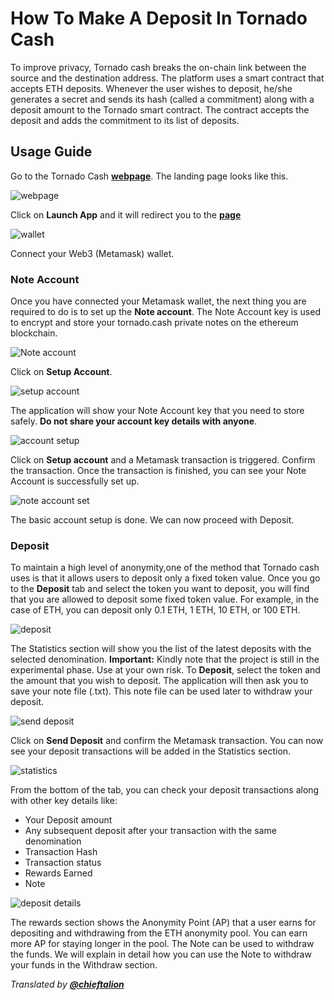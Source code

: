 # How To Make A Deposit In Tornado Cash
To improve privacy, Tornado cash breaks the on-chain link between the source and the destination address. The platform uses a smart contract that accepts ETH deposits. Whenever the user wishes to deposit, he/she generates a secret and sends its hash (called a commitment) along with a deposit amount to the Tornado smart contract. The contract accepts the deposit and adds the commitment to its list of deposits. 

## Usage Guide
Go to the Tornado Cash **[webpage](https://tornado.cash/)**.
The landing page looks like this.

![webpage](https://siasky.net/DADgpg5vPOF5JPwOxlFwYXPzT8vRFlR9leCDWqMBIWR9yg)

Click on **Launch App** and it will redirect you to the **[page](https://app.tornado.cash/account)**

 ![wallet](https://siasky.net/KABpV33X84PCitszZpwa4thYvYOxPHw29Qlx0UqKxf4ioQ)
 
Connect your Web3 (Metamask) wallet.
### Note Account
Once you have connected your Metamask wallet, the next thing you are required to do is to set up the **Note account**.
The Note Account key is used to encrypt and store your tornado.cash private notes on the ethereum blockchain.

 ![Note account](https://siasky.net/NAD6aVPWNrE4n1cUknhwZinCGWdCf8WlzBe2H_82i9G9CQ)
 
Click on **Setup Account**.

 ![setup account](https://siasky.net/BABEIuEBVLR7kgiE6pOxVCKjIDgjdqK9mystttsRVzprhA)
 
The application will show your Note Account key that you need to store safely. **Do not share your account key details with anyone**. 

![account setup](https://siasky.net/bAAPlh2vU89f5mFkssIFGLhXZJTPHivQDlrrWm0m-yn5ZQ)

Click on **Setup account** and a Metamask transaction is triggered. Confirm the transaction. 
Once the transaction is finished, you can see your Note Account is successfully set up. 

 ![note account set](https://siasky.net/HAA4u3D5HkdPlE1de6e2n0NbKg4ANoW_qL5WBY0yGlE6gg)
 
The basic account setup is done. We can now proceed with Deposit.
### Deposit
To maintain a high level of anonymity,one of the method that Tornado cash uses is that it allows users to deposit only a fixed token value. 
Once you go to the **Deposit** tab and select the token you want to deposit, you will find that you are allowed to deposit some fixed token value. For example, in the case of ETH, you can deposit only 0.1 ETH, 1 ETH, 10 ETH, or 100 ETH.

![deposit](https://siasky.net/FAC3nA1tU50pw9JVeqLUy6TP5Cow42uhKp7pbtVrh20-gw)

The Statistics section will show you the list of the latest deposits with the selected denomination.
**Important:** Kindly note that the project is still in the experimental phase. Use at your own risk.
To **Deposit**, select the token and the amount that you wish to deposit. The application will then ask you to save your note file (.txt). This note file can be used later to withdraw your deposit.

  ![send deposit](https://siasky.net/zACyy3T6bauKX5jrch1N5Nt3Hr3sK13JcAZyg7CGDNAVOA)
  
Click on **Send Deposit** and confirm the Metamask transaction. 
You can now see your deposit transactions will be added in the Statistics section.

 ![statistics](https://siasky.net/rADt7GRpcVllIhlIoAiUpeqDoKUfVYFhXTiklNLMlXn31w)
 
From the bottom of the tab, you can check your deposit transactions along with other key details like:
- Your Deposit amount
- Any subsequent deposit after your transaction with the same denomination
- Transaction Hash
- Transaction status
- Rewards Earned
- Note
 

![deposit details](https://siasky.net/OADOPSot2Tx_FAvtqKJz-jFwkUKbeqtG8YD2z4zNz7YTSA)

The rewards section shows the Anonymity Point (AP) that a user earns for depositing and withdrawing from the ETH anonymity pool. You can earn more AP for staying longer in the pool.
The Note can be used to withdraw the funds. We will explain in detail how you can use the Note to withdraw your funds in the Withdraw section.

_Translated by_ [_**@chieftalion**_](https://torn.community/u/chieftalion/)













